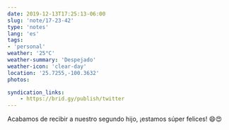 ```yaml
---
date: 2019-12-13T17:25:13-06:00
slug: 'note/17-23-42'
type: 'notes'
lang: 'es'
tags:
- 'personal'
weather: '25°C'
weather-summary: 'Despejado'
weather-icon: 'clear-day'
location: '25.7255,-100.3632'
photos:

syndication_links:
    - https://brid.gy/publish/twitter
---
```

Acabamos de recibir a nuestro segundo hijo, ¡estamos súper felices! 😄😍 
